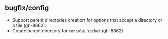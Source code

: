 ## bugfix/config

* Support parent directories creation for options that accept a directory or a
  file (gh-8862).
* Create parent directory for `console.socket` (gh-8862).
